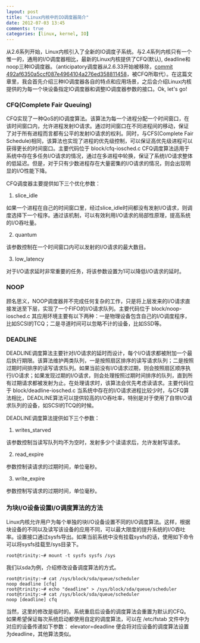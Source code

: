 ```yaml
---
layout: post
title: "Linux内核中的IO调度器简介"
date: 2012-07-03 13:45
comments: true
categories: [linux, kernel, IO]
---
```

从2.6系列开始，Linux内核引入了全新的IO调度子系统。与2.4系列内核只有一个惟一的，通用的I/O调度器相比，最新的Linux内核提供了CFQ(默认), deadline和noop三种IO调度器。（anticipatory调度器从2.6.33开始被移除，[commit 492af6350a5ccf087e4964104a276ed358811458](http://git.kernel.org/?p=linux/kernel/git/torvalds/linux-2.6.git;a=commitdiff;h=492af6350a5ccf087e4964104a276ed358811458)，被CFQ所取代）。在这篇文章里，我会首先介绍三种IO调度器各自的特点和应用场景，之后会介绍Linux内核提供的为每一个块设备指定IO调度器和调整IO调度器参数的接口。Ok, let's go!

### CFQ(Complete Fair Queuing) ###
CFQ实现了一种QoS的IO调度算法。该算法为每一个进程分配一个时间窗口，在该时间窗口内，允许进程发射IO请求。通过时间窗口在不同进程间的移动，保证了对于所有进程而言都有公平的发射IO请求的权利。同时，与CFS(Complete Fair Schedule)相同，该算法也实现了进程的优先级控制，可以保证高优先级进程可以获得更长的时间窗口。主要代码位于
    block/cfq-iosched.c
CFQ调度算法适用于系统中存在多任务I/O请求的情况，通过在多进程中轮换，保证了系统I/O请求整体的低延迟。但是，对于只有少数进程存在大量密集的I/O请求的情况，则会出现明显的I/O性能下降。

CFQ调度器主要提供如下三个优化参数：

1. slice_idle

如果一个进程在自己的时间窗口里，经过slice_idle时间都没有发射I/O请求，则调度选择下一个程序。通过该机制，可以有效利用I/O请求的局部性原理，提高系统的I/O吞吐量。

2. quantum

该参数控制在一个时间窗口内可以发射的I/O请求的最大数目。

3. low_latency

对于I/O请求延时非常重要的任务，将该参数设置为1可以降低I/O请求的延时。

### NOOP ###
顾名思义，NOOP调度器并不完成任何复杂的工作，只是将上层发来的I/O请求直接发送至下层，实现了一个FIFO的I/O请求队列。主要代码位于
    block/noop-iosched.c
其应用环境主要有以下两种：一是物理设备包含自己的I/O调度程序，比如SCSI的TCQ；二是寻道时间可以忽略不计的设备，比如SSD等。

### DEADLINE ###
DEADLINE调度算法主要针对I/O请求的延时而设计，每个I/O请求都被附加一个最后执行期限。该算法维护两类队列，一是按照扇区排序的读写请求队列；二是按照过期时间排序的读写请求队列。如果当前没有I/O请求过期，则会按照扇区顺序执行I/O请求；如果发现过期的I/O请求，则会处理按照过期时间排序的队列，直到所有过期请求都被发射为止。在处理请求时，该算法会优先考虑读请求。主要代码位于
    block/deadline-iosched.c
当系统中存在的I/O请求进程比较少时，与CFQ算法相比，DEADLINE算法可以提供较高的I/O吞吐率，特别是对于使用了自带I/O请求队列的设备，如SCSI的TCQ的时候。

DEADLINE调度算法提供如下三个参数：

1. writes_starved

该参数控制当读写队列均不为空时，发射多少个读请求后，允许发射写请求。

2. read_expire

参数控制读请求的过期时间，单位毫秒。

3. write_expire

参数控制写请求的过期时间，单位毫秒。

### 为块I/O设备设置I/O调度算法的方法 ###
Linux内核允许用户为每个单独的块I/O设备设置不同的I/O调度算法。这样，根据块设备的不同以及读写该设备的应用不同，可以最大限度的提升系统的I/O吞吐率。设置接口通过sysfs导出。如果当前系统中没有挂载sysfs的话，使用如下命令可以将sysfs挂载至/sys目录下。

``` console
root@trinity:~# mount -t sysfs sysfs /sys
```
我们以sda为例，介绍修改设备调度算法的方式。
``` console
root@trinity:~# cat /sys/block/sda/queue/scheduler 
noop deadline [cfq] 
root@trinity:~# echo "deadline" > /sys/block/sda/queue/scheduler 
root@trinity:~# cat /sys/block/sda/queue/scheduler 
noop [deadline] cfq 
```
当然，这里的修改是临时的。系统重启后设备的调度算法会重置为默认的CFQ。如果希望保证每次系统启动都使用自定的调度算法，可以在
    /etc/fstab
文件中为对应的设备传递如下参数：
    elevator=deadline
便会将对应设备的调度算法设置为deadline，其他算法类似。
